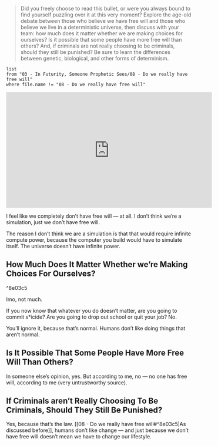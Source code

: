 > Did you freely choose to read this bullet, or were you always bound to find yourself puzzling over it at this very moment? Explore the age-old debate between those who believe we have free will and those who believe we live in a deterministic universe, then discuss with your team: how much does it matter whether we are making choices for ourselves? Is it possible that some people have more free will than others? And, if criminals are not really choosing to be criminals, should they still be punished? Be sure to learn the differences between genetic, biological, and other forms of determinism.

```dataview
list
from "03 - In Futurity, Someone Prophetic Sees/08 - Do we really have free will"
where file.name != "08 - Do we really have free will"
```

<center> <iframe width="560" height="315" src="https://www.youtube.com/embed/UebSfjmQNvs" title="YouTube video player" frameborder="0" allow="accelerometer; autoplay; clipboard-write; encrypted-media; gyroscope; picture-in-picture; web-share" referrerpolicy="strict-origin-when-cross-origin" allowfullscreen></iframe> </center>

I feel like we completely don’t have free will — at all. I don’t think we’re a simulation, just we don’t have free will.

The reason I don’t think we are a simulation is that that would require infinite compute power, because the computer you build would have to simulate itself. The universe doesn’t have infinite power.

## How Much Does It Matter Whether we’re Making Choices For Ourselves?

^8e03c5

Imo, not much.

If you now know that whatever you do doesn’t matter, are you going to commit s\*icide? Are you going to drop out school or quit your job? No.

You’ll ignore it, because that’s normal. Humans don’t like doing things that aren’t normal.

## Is It Possible That Some People Have More Free Will Than Others?

In someone else’s opinion, yes. But according to me, no — no one has free will, according to me (very untrustworthy source).

## If Criminals aren’t Really Choosing To Be Criminals, Should They Still Be Punished?

Yes, because that’s the law. [[08 - Do we really have free will#^8e03c5|As discussed before]], humans don’t like change — and just because we don’t have free will doesn’t mean we have to change our lifestyle.
